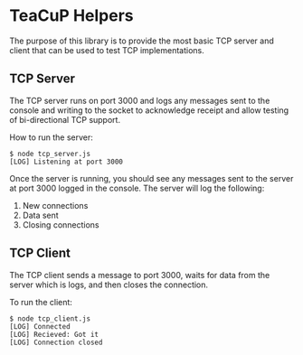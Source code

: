 # TeaCuP Helpers

The purpose of this library is to provide the most basic TCP server and client that can be used to test TCP implementations.

## TCP Server

The TCP server runs on port 3000 and logs any messages sent to the console and writing to the socket to acknowledge receipt and allow testing of bi-directional TCP support.

How to run the server:

```
$ node tcp_server.js
[LOG] Listening at port 3000
```

Once the server is running, you should see any messages sent to the server at port 3000 logged in the console. The server will log the following:

1. New connections
2. Data sent
3. Closing connections

## TCP Client

The TCP client sends a message to port 3000, waits for data from the server which is logs, and then closes the connection.

To run the client:

```
$ node tcp_client.js
[LOG] Connected
[LOG] Recieved: Got it
[LOG] Connection closed
```
